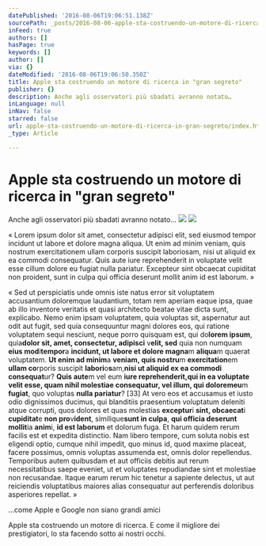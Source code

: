 ```yaml
---
datePublished: '2016-08-06T19:06:51.138Z'
sourcePath: _posts/2016-08-06-apple-sta-costruendo-un-motore-di-ricerca-in-gran-segreto.md
inFeed: true
authors: []
hasPage: true
keywords: []
author: []
via: {}
dateModified: '2016-08-06T19:06:50.350Z'
title: Apple sta costruendo un motore di ricerca in "gran segreto"
publisher: {}
description: Anche agli osservatori più sbadati avranno notato…
inLanguage: null
inNav: false
starred: false
url: apple-sta-costruendo-un-motore-di-ricerca-in-gran-segreto/index.html
_type: Article

---
```

# Apple sta costruendo un motore di ricerca in "gran segreto"

Anche agli osservatori più sbadati avranno notato...
![](https://the-grid-user-content.s3-us-west-2.amazonaws.com/c73b4b97-c779-4af4-a949-01a6ab699402.png)
![](https://the-grid-user-content.s3-us-west-2.amazonaws.com/28388cd7-fc70-4d8b-9d4f-39cb60449d6d.jpg)

« Lorem ipsum dolor sit amet, consectetur adipisci elit, sed eiusmod tempor incidunt ut labore et dolore magna aliqua. Ut enim ad minim veniam, quis nostrum exercitationem ullam corporis suscipit laboriosam, nisi ut aliquid ex ea commodi consequatur. Quis aute iure reprehenderit in voluptate velit esse cillum dolore eu fugiat nulla pariatur. Excepteur sint obcaecat cupiditat non proident, sunt in culpa qui officia deserunt mollit anim id est laborum. »

« Sed ut perspiciatis unde omnis iste natus error sit voluptatem accusantium doloremque laudantium, totam rem aperiam eaque ipsa, quae ab illo inventore veritatis et quasi architecto beatae vitae dicta sunt, explicabo. Nemo enim ipsam voluptatem, quia voluptas sit, aspernatur aut odit aut fugit, sed quia consequuntur magni dolores eos, qui ratione voluptatem sequi nesciunt, neque porro quisquam est, qui do**lorem ipsum**, quia**dolor sit, amet, consectetur, adipisci** v**elit, sed** quia non numquam **eius mod**i**tempor**a **incidunt, ut labore et dolore magna**m **aliqua**m quaerat voluptatem. **Ut enim ad minim**a **veniam, quis nostru**m **exercitation**em **ullam co**rporis suscipit **labori**o**s**am,**nisi ut aliquid ex ea commodi consequat**ur? **Quis aute**m vel eum **iure reprehenderit,**qui **in** ea **voluptate velit esse**, quam nihil molestiae **c**onsequatur, vel **illum**, qui **dolore**m**eu**m **fugiat**, quo voluptas **nulla pariatur**? \[33\] At vero eos et accusamus et iusto odio dignissimos ducimus, qui blanditiis praesentium voluptatum deleniti atque corrupti, quos dolores et quas molestias **exceptur**i **sint, obcaecat**i **cupiditat**e **non pro**v**ident**, similique**sunt in culpa**, **qui officia deserunt mollit**ia **anim**i, **id est laborum** et dolorum fuga. Et harum quidem rerum facilis est et expedita distinctio. Nam libero tempore, cum soluta nobis est eligendi optio, cumque nihil impedit, quo minus id, quod maxime placeat, facere possimus, omnis voluptas assumenda est, omnis dolor repellendus. Temporibus autem quibusdam et aut officiis debitis aut rerum necessitatibus saepe eveniet, ut et voluptates repudiandae sint et molestiae non recusandae. Itaque earum rerum hic tenetur a sapiente delectus, ut aut reiciendis voluptatibus maiores alias consequatur aut perferendis doloribus asperiores repellat. »

...come Apple e Google non siano grandi amici

Apple sta costruendo un motore di ricerca. E come il migliore dei prestigiatori, lo sta facendo sotto ai nostri occhi.